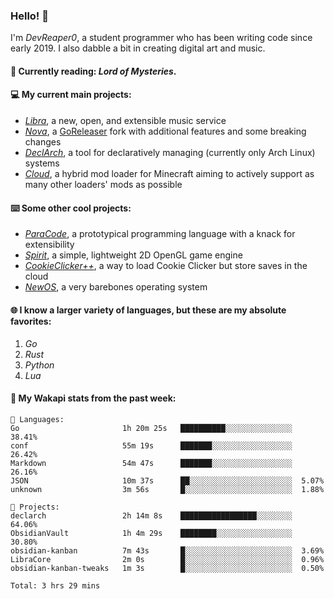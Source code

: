 ### Hello! 👋

I'm _DevReaper0_, a student programmer who has been writing code since early 2019. I also dabble a bit in creating digital art and music.

#### 📖 Currently reading: *Lord of Mysteries*.

#### 💻 My current main projects:

-   _[Libra](https://github.com/LibraMusic)_, a new, open, and extensible music service
-   _[Nova](https://github.com/LibraMusic/Nova)_, a [GoReleaser](https://github.com/goreleaser/goreleaser) fork with additional features and some breaking changes
-   _[DeclArch](https://github.com/DevReaper0/declarch)_, a tool for declaratively managing (currently only Arch Linux) systems
-   _[Cloud](https://github.com/CloudLoaderMC/CloudLoader)_, a hybrid mod loader for Minecraft aiming to actively support as many other loaders' mods as possible

#### ⌨️ Some other cool projects:

-   _[ParaCode](https://github.com/ParaCodeLang/ParaCode)_, a prototypical programming language with a knack for extensibility
-   _[Spirit](https://gitlab.com/DevReaper0/SpiritEngine)_, a simple, lightweight 2D OpenGL game engine
-   _[CookieClicker++](https://github.com/DevReaper0/CookieClickerPlusPlus)_, a way to load Cookie Clicker but store saves in the cloud
-   _[NewOS](https://github.com/DevReaper0/NewOS)_, a very barebones operating system

#### 🌐 I know a larger variety of languages, but these are my absolute favorites:

1. _Go_
2. _Rust_
3. _Python_
4. _Lua_

#### 📡 My Wakapi stats from the past week:

```text
💾 Languages:
Go                       1h 20m 25s   ██████████░░░░░░░░░░░░░░░  38.41%
conf                     55m 19s      ███████░░░░░░░░░░░░░░░░░░  26.42%
Markdown                 54m 47s      ███████░░░░░░░░░░░░░░░░░░  26.16%
JSON                     10m 37s      ██░░░░░░░░░░░░░░░░░░░░░░░  5.07%
unknown                  3m 56s       █░░░░░░░░░░░░░░░░░░░░░░░░  1.88%

💼 Projects:
declarch                 2h 14m 8s    █████████████████░░░░░░░░  64.06%
ObsidianVault            1h 4m 29s    ████████░░░░░░░░░░░░░░░░░  30.80%
obsidian-kanban          7m 43s       █░░░░░░░░░░░░░░░░░░░░░░░░  3.69%
LibraCore                2m 0s        █░░░░░░░░░░░░░░░░░░░░░░░░  0.96%
obsidian-kanban-tweaks   1m 3s        █░░░░░░░░░░░░░░░░░░░░░░░░  0.50%

Total: 3 hrs 29 mins
```
